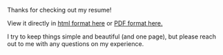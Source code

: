 Thanks for checking out my resume! 

View it directly in [html format here](https://rawgit.com/bo-olson/cv/main/Bo_Olson_Resume.html) or [PDF format here.](https://docs.google.com/viewer?url=https://raw.githubusercontent.com/bo-olson/cv/main/Bo_Olson_Resume.pdf)

I try to keep things simple and beautiful (and one page), but please reach out to me with any questions on my experience. 
